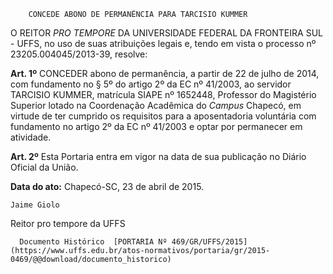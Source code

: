         CONCEDE ABONO DE PERMANÊNCIA PARA TARCISIO KUMMER  

O REITOR *PRO TEMPORE* DA UNIVERSIDADE FEDERAL DA FRONTEIRA SUL - UFFS, no uso de suas atribuições legais e, tendo em vista o processo nº 23205.004045/2013-39, resolve:

 **Art. 1º** CONCEDER abono de permanência, a partir de 22 de julho de 2014, com fundamento no § 5º do artigo 2º da EC nº 41/2003, ao servidor TARCISIO KUMMER, matrícula SIAPE nº 1652448, Professor do Magistério Superior lotado na Coordenação Acadêmica do *Campus* Chapecó, em virtude de ter cumprido os requisitos para a aposentadoria voluntária com fundamento no artigo 2º da EC nº 41/2003 e optar por permanecer em atividade.

 **Art. 2º** Esta Portaria entra em vigor na data de sua publicação no Diário Oficial da União.

   **Data do ato:** Chapecó-SC, 23 de abril de 2015.   
 

    Jaime Giolo   
 Reitor pro tempore da UFFS 

      Documento Histórico  [PORTARIA Nº 469/GR/UFFS/2015](https://www.uffs.edu.br/atos-normativos/portaria/gr/2015-0469/@@download/documento_historico)     
      